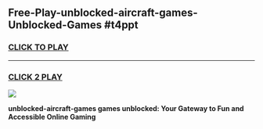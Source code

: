 
## Free-Play-unblocked-aircraft-games-Unblocked-Games #t4ppt
<h3>
<a href="https://news.freeplayer.one?title=unblocked-aircraft-games&ref=8M">CLICK TO PLAY</a></h3>
<hr>

<h3>
<a href="https://news.freeplayer.one?title=unblocked-aircraft-games&ref=8M">CLICK 2 PLAY</a>
  
</h3>

<a href="https://news.freeplayer.one?title=unblocked-aircraft-games&ref=8M"><img src="https://clearcache.store/games.png"></a>


**unblocked-aircraft-games games unblocked: Your Gateway to Fun and Accessible Online Gaming**
